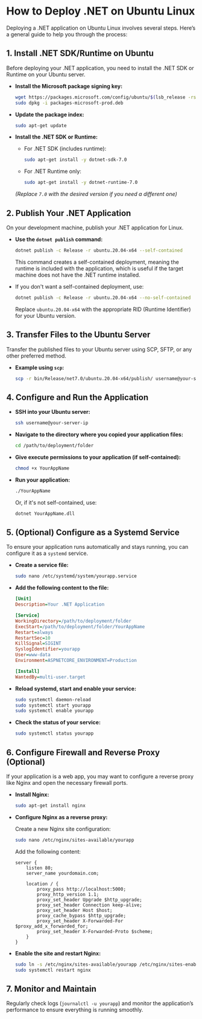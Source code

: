 
# How to Deploy .NET on Ubuntu Linux

Deploying a .NET application on Ubuntu Linux involves several steps. Here’s a general guide to help you through the process:

## 1. Install .NET SDK/Runtime on Ubuntu

Before deploying your .NET application, you need to install the .NET SDK or Runtime on your Ubuntu server.

- **Install the Microsoft package signing key:**

  ```bash
  wget https://packages.microsoft.com/config/ubuntu/$(lsb_release -rs)/packages-microsoft-prod.deb -O packages-microsoft-prod.deb
  sudo dpkg -i packages-microsoft-prod.deb
  ```

- **Update the package index:**

  ```bash
  sudo apt-get update
  ```

- **Install the .NET SDK or Runtime:**

  - For .NET SDK (includes runtime):

    ```bash
    sudo apt-get install -y dotnet-sdk-7.0
    ```

  - For .NET Runtime only:

    ```bash
    sudo apt-get install -y dotnet-runtime-7.0
    ```

  *(Replace `7.0` with the desired version if you need a different one)*

## 2. Publish Your .NET Application

On your development machine, publish your .NET application for Linux.

- **Use the `dotnet publish` command:**

  ```bash
  dotnet publish -c Release -r ubuntu.20.04-x64 --self-contained
  ```

  This command creates a self-contained deployment, meaning the runtime is included with the application, which is useful if the target machine does not have the .NET runtime installed.

- If you don't want a self-contained deployment, use:

  ```bash
  dotnet publish -c Release -r ubuntu.20.04-x64 --no-self-contained
  ```

  Replace `ubuntu.20.04-x64` with the appropriate RID (Runtime Identifier) for your Ubuntu version.

## 3. Transfer Files to the Ubuntu Server

Transfer the published files to your Ubuntu server using SCP, SFTP, or any other preferred method.

- **Example using `scp`:**

  ```bash
  scp -r bin/Release/net7.0/ubuntu.20.04-x64/publish/ username@your-server-ip:/path/to/deployment/folder
  ```

## 4. Configure and Run the Application

- **SSH into your Ubuntu server:**

  ```bash
  ssh username@your-server-ip
  ```

- **Navigate to the directory where you copied your application files:**

  ```bash
  cd /path/to/deployment/folder
  ```

- **Give execute permissions to your application (if self-contained):**

  ```bash
  chmod +x YourAppName
  ```

- **Run your application:**

  ```bash
  ./YourAppName
  ```

  Or, if it's not self-contained, use:

  ```bash
  dotnet YourAppName.dll
  ```

## 5. (Optional) Configure as a Systemd Service

To ensure your application runs automatically and stays running, you can configure it as a `systemd` service.

- **Create a service file:**

  ```bash
  sudo nano /etc/systemd/system/yourapp.service
  ```

- **Add the following content to the file:**

  ```ini
  [Unit]
  Description=Your .NET Application

  [Service]
  WorkingDirectory=/path/to/deployment/folder
  ExecStart=/path/to/deployment/folder/YourAppName
  Restart=always
  RestartSec=10
  KillSignal=SIGINT
  SyslogIdentifier=yourapp
  User=www-data
  Environment=ASPNETCORE_ENVIRONMENT=Production

  [Install]
  WantedBy=multi-user.target
  ```

- **Reload systemd, start and enable your service:**

  ```bash
  sudo systemctl daemon-reload
  sudo systemctl start yourapp
  sudo systemctl enable yourapp
  ```

- **Check the status of your service:**

  ```bash
  sudo systemctl status yourapp
  ```

## 6. Configure Firewall and Reverse Proxy (Optional)

If your application is a web app, you may want to configure a reverse proxy like Nginx and open the necessary firewall ports.

- **Install Nginx:**

  ```bash
  sudo apt-get install nginx
  ```

- **Configure Nginx as a reverse proxy:**

  Create a new Nginx site configuration:

  ```bash
  sudo nano /etc/nginx/sites-available/yourapp
  ```

  Add the following content:

  ```nginx
  server {
      listen 80;
      server_name yourdomain.com;

      location / {
          proxy_pass http://localhost:5000;
          proxy_http_version 1.1;
          proxy_set_header Upgrade $http_upgrade;
          proxy_set_header Connection keep-alive;
          proxy_set_header Host $host;
          proxy_cache_bypass $http_upgrade;
          proxy_set_header X-Forwarded-For $proxy_add_x_forwarded_for;
          proxy_set_header X-Forwarded-Proto $scheme;
      }
  }
  ```

- **Enable the site and restart Nginx:**

  ```bash
  sudo ln -s /etc/nginx/sites-available/yourapp /etc/nginx/sites-enabled/
  sudo systemctl restart nginx
  ```

## 7. Monitor and Maintain

Regularly check logs (`journalctl -u yourapp`) and monitor the application’s performance to ensure everything is running smoothly.
